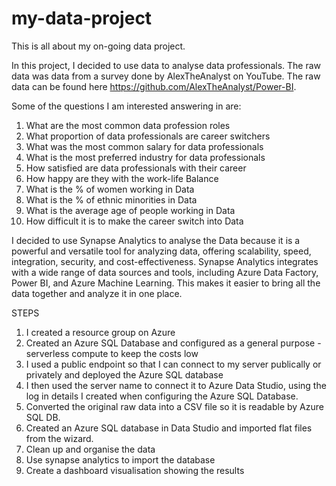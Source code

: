 # my-data-project

This is all about my on-going data project. 

In this project, I decided to use data to analyse data professionals. The raw data was data from a survey done by AlexTheAnalyst on YouTube. The raw data can be found here https://github.com/AlexTheAnalyst/Power-BI.

Some of the questions I am interested answering in are:

1. What are the most common data profession roles
2. What proportion of data professionals are career switchers
3. What was the most common salary for data professionals
4. What is the most preferred industry for data professionals
5. How satisfied are data professionals with their career
6. How happy are they with the work-life Balance
7. What is the % of women working in Data
8. What is the % of ethnic minorities in Data
9. What is the average age of people working in Data
10. How difficult it is to make the career switch into Data

I decided to use Synapse Analytics to analyse the Data because it is a powerful and versatile tool for analyzing data, offering scalability, speed, integration, security, and cost-effectiveness. Synapse Analytics integrates with a wide range of data sources and tools, including Azure Data Factory, Power BI, and Azure Machine Learning. This makes it easier to bring all the data together and analyze it in one place.

STEPS

1. I created a resource group on Azure
2. Created an Azure SQL Database and configured as a general purpose - serverless compute to keep the costs low
3. I used a public endpoint so that I can connect to my server publically or privately and deployed the Azure SQL database
4. I then used the server name to connect it to Azure Data Studio, using the log in details I created when configuring the Azure SQL Database.
5. Converted the original raw data into a CSV file so it is readable by Azure SQL DB.
6. Created an Azure SQL database in Data Studio and imported flat files from the wizard.
7. Clean up and organise the data
8. Use synapse analytics to import the database
9. Create a dashboard visualisation showing the results
